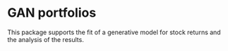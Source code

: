 # GAN portfolios

This package supports the fit of a generative model for stock returns and the analysis of the results.

